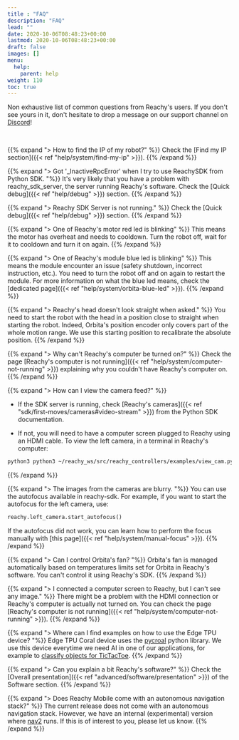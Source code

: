```yaml
---
title : "FAQ"
description: "FAQ"
lead: ""
date: 2020-10-06T08:48:23+00:00
lastmod: 2020-10-06T08:48:23+00:00
draft: false
images: []
menu:
  help:
    parent: help
weight: 110
toc: true
---
```

Non exhaustive list of common questions from Reachy's users. 
If you don't see yours in it, don't hesitate to drop a message on our support channel on [Discord](https://discord.gg/Kg3mZHTKgs)!

<br/>

{{% expand "> How to find the IP of my robot?" %}}
Check the [Find my IP section]({{< ref "help/system/find-my-ip" >}}).
{{% /expand %}}

{{% expand "> Got '_InactiveRpcError' when I try to use ReachySDK from Python SDK. "%}}
It's very likely that you have a problem with reachy_sdk_server, the server running Reachy's software. Check the [Quick debug]({{< ref "help/debug" >}}) section.
{{% /expand %}}

{{% expand "> Reachy SDK Server is not running." %}}
Check the [Quick debug]({{< ref "help/debug" >}}) section.
{{% /expand %}}

{{% expand "> One of Reachy's motor red led is blinking" %}}
This means the motor has overheat and needs to cooldown. Turn the robot off, wait for it to cooldown and turn it on again.
{{% /expand %}}

{{% expand "> One of Reachy's module blue led is blinking" %}}
This means the module encounter an issue (safety shutdown, incorrect instruction, etc.). You need to turn the robot off and on again to restart the module. For more information on what the blue led means, check the [dedicated page]({{< ref "help/system/orbita-blue-led" >}}). 
{{% /expand %}}

{{% expand "> Reachy's head doesn't look straight when asked." %}}
You need to start the robot with the head in a position close to straight when starting the robot. Indeed, Orbita's position encoder only covers part of the whole motion range. We use this starting position to recalibrate the absolute position.
{{% /expand %}}

{{% expand "> Why can't Reachy's computer be turned on?" %}}
Check the page [Reachy's computer is not running]({{< ref "help/system/computer-not-running" >}}) explaining why you couldn't have Reachy's computer on.
{{% /expand %}}

{{% expand "> How can I view the camera feed?" %}}
- If the SDK server is running, check [Reachy's cameras]({{< ref "sdk/first-moves/cameras#video-stream" >}}) from the Python SDK documentation.

- If not, you will need to have a computer screen plugged to Reachy using an HDMI cable. 
To view the left camera, in a terminal in Reachy's computer:
```bash
python3 python3 ~/reachy_ws/src/reachy_controllers/examples/view_cam.py left open_cv
```
{{% /expand %}}

{{% expand "> The images from the cameras are blurry. "%}}
You can use the autofocus available in reachy-sdk.
For example, if you want to start the autofocus for the left camera, use:
```python
reachy.left_camera.start_autofocus()
```

If the autofocus did not work, you can learn how to perform the focus manually with [this page]({{< ref "help/system/manual-focus" >}}).
{{% /expand %}}

{{% expand "> Can I control Orbita's fan? "%}}
Orbita's fan is managed automatically based on temperatures limits set for Orbita in Reachy's software. You can't control it using Reachy's SDK.
{{% /expand %}}

{{% expand "> I connected a computer screen to Reachy, but I can't see any image." %}}
There might be a problem with the HDMI connection or Reachy's computer is actually not turned on. You can check the page [Reachy's computer is not running]({{< ref "help/system/computer-not-running" >}}).
{{% /expand %}}

{{% expand "> Where can I find examples on how to use the Edge TPU device? "%}}
Edge TPU Coral device uses the [pycroal](https://github.com/google-coral/pycoral) python library. We use this device everytime we need AI in one of our applications, for example to [classify objects for TicTacToe](https://github.com/pollen-robotics/reachy-2019-tutorials/blob/master/custom_classifier/Tuto_classification.ipynb).
{{% /expand %}}

{{% expand "> Can you explain a bit Reachy's software?" %}}
Check the [Overall presentation]({{< ref "advanced/software/presentation" >}}) of the Software section.
{{% /expand %}}

{{% expand "> Does Reachy Mobile come with an autonomous navigation stack?" %}}
The current release does not come with an autonomous navigation stack. However, we have an internal (experimental) version where [nav2](https://navigation.ros.org/) runs. If this is of interest to you, please let us know.
{{% /expand %}}
